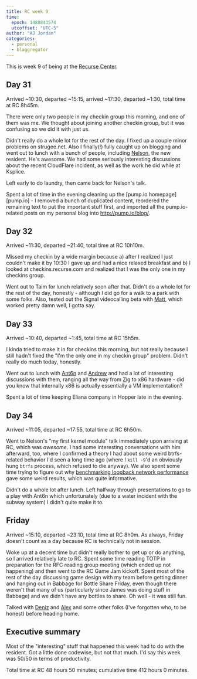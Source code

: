 ```yaml
---
title: RC week 9
time:
  epoch: 1488843574
  utcoffset: "UTC-5"
author: "AJ Jordan"
categories:
  - personal
  - blaggregator
---
```


This is week 9 of being at the [Recurse Center][].

<script async defer src="https://www.recurse-scout.com/loader.js?t=3d49e64361d4b897ffd2fd56dcd93ca4"></script>

## Day 31

Arrived ~10:30, departed ~15:15, arrived ~17:30, departed ~1:30, total time at RC 8h45m.

There were only two people in my checkin group this morning, and one of them was me. We thought about joining another checkin group, but it was confusing so we did it with just us.

Didn't really do a whole lot for the rest of the day. I fixed up a couple minor problems on strugee.net. Also I finally(!) fully caught up on blogging and went out to lunch with a bunch of people, including [Nelson][], the new resident. He's awesome. We had some seriously interesting discussions about the recent CloudFlare incident, as well as the work he did while at Ksplice.

Left early to do laundry, then came back for Nelson's talk.

Spent a lot of time in the evening cleaning up the [pump.io homepage][pump.io] - I removed a bunch of duplicated content, reordered the remaining text to put the important stuff first, and imported all the pump.io-related posts on my personal blog into http://pump.io/blog/.

## Day 32

Arrived ~11:30, departed ~21:40, total time at RC 10h10m.

Missed my checkin by a wide margin because a) after I realized I just couldn't make it by 10:30 I gave up and had a nice relaxed breakfast and b) I looked at checkins.recurse.com and realized that I was the only one in my checkins group.

Went out to Taim for lunch relatively soon after that. Didn't do a whole lot for the rest of the day, honestly - although I did go for a walk to a park with some folks. Also, tested out the Signal videocalling beta with [Matt][], which worked pretty damn well, I gotta say.

## Day 33

Arrived ~10:40, departed ~1:45, total time at RC 15h5m.

I kinda tried to make it in for checkins this morning, but not really because I still hadn't fixed the "I'm the only one in my checkin group" problem. Didn't really do much today, honestly.

Went out to lunch with [Ant6n][] and [Andrew][] and had a lot of interesting discussions with them, ranging all the way from [Zig][] to x86 hardware - did you know that internally x86 is actually essentially a VM implementation?

Spent a lot of time keeping Eliana company in Hopper late in the evening.

## Day 34

Arrived ~11:05, departed ~17:55, total time at RC 6h50m.

Went to Nelson's "my first kernel module" talk immediately upon arriving at RC, which was _awesome_. I had some interesting conversations with him afterward, too, where I confirmed a theory I had about some weird btrfs-related behavior I'd seen a long time ago (where I `kill -9`'d an obviously hung `btrfs` process, which refused to die anyway). We also spent some time trying to figure out why [benchmarking loopback network performance][loopback] gave some weird results, which was quite informative.

Didn't do a whole lot after lunch. Left halfway through presentations to go to a play with Ant6n which unfortunately (due to a water incident with the subway system) I didn't quite make it to.

## Friday

Arrived ~15:10, departed ~23:10, total time at RC 8h0m. As always, Friday doesn't count as a day because RC is technically not in session.

Woke up at a decent time but didn't really bother to get up or do anything, so I arrived relatively late to RC. Spent some time reading TOTP in preparation for the RFC reading group meeting (which ended up not happening) and then went to the RC Game Jam kickoff. Spent most of the rest of the day discussing game design with my team before getting dinner and hanging out in Babbage for Bottle Share Friday, even though there weren't that many of us (particularly since James was doing stuff in Babbage) and we didn't have any bottles to share. Oh well - it was still fun.

Talked with [Deniz][] and [Alex][] and some other folks (I've forgotten who, to be honest) before heading home.

## Executive summary

Most of the "interesting" stuff that happened this week had to do with the resident. Got a little done codewise, but not that much. I'd say this week was 50/50 in terms of productivity.

Total time at RC 48 hours 50 minutes; cumulative time 412 hours 0 minutes.

 [Recurse Center]: https://recurse.com
 [Nelson]: https://www.recurse.com/residents#Nelson-Elhage
 [Matt]: https://matthewkelsey.com/
 [Ant6n]: https://github.com/ant6n
 [Andrew]: https://github.com/andrewrk
 [Zig]: http://ziglang.org/
 [loopback]: http://unix.stackexchange.com/q/345285/29146
 [Deniz]: https://github.com/ebb-tide
 [Alex]: http://www.aberke.com/
